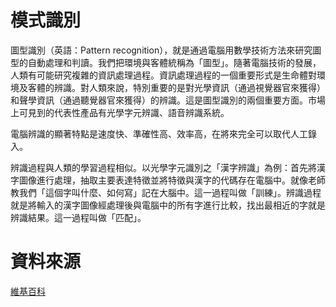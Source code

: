 # 模式識別

圖型識別（英語：Pattern recognition），就是通過電腦用數學技術方法來研究圖型的自動處理和判讀。我們把環境與客體統稱為「圖型」。隨著電腦技術的發展，人類有可能研究複雜的資訊處理過程。資訊處理過程的一個重要形式是生命體對環境及客體的辨識。對人類來說，特別重要的是對光學資訊（通過視覺器官來獲得）和聲學資訊（通過聽覺器官來獲得）的辨識。這是圖型識別的兩個重要方面。市場上可見到的代表性產品有光學字元辨識、語音辨識系統。

電腦辨識的顯著特點是速度快、準確性高、效率高，在將來完全可以取代人工錄入。  

辨識過程與人類的學習過程相似。以光學字元識別之「漢字辨識」為例：首先將漢字圖像進行處理，抽取主要表達特徵並將特徵與漢字的代碼存在電腦中。就像老師教我們「這個字叫什麼、如何寫」記在大腦中。這一過程叫做「訓練」。辨識過程就是將輸入的漢字圖像經處理後與電腦中的所有字進行比較，找出最相近的字就是辨識結果。這一過程叫做「匹配」。  


# 資料來源

[維基百科]()
